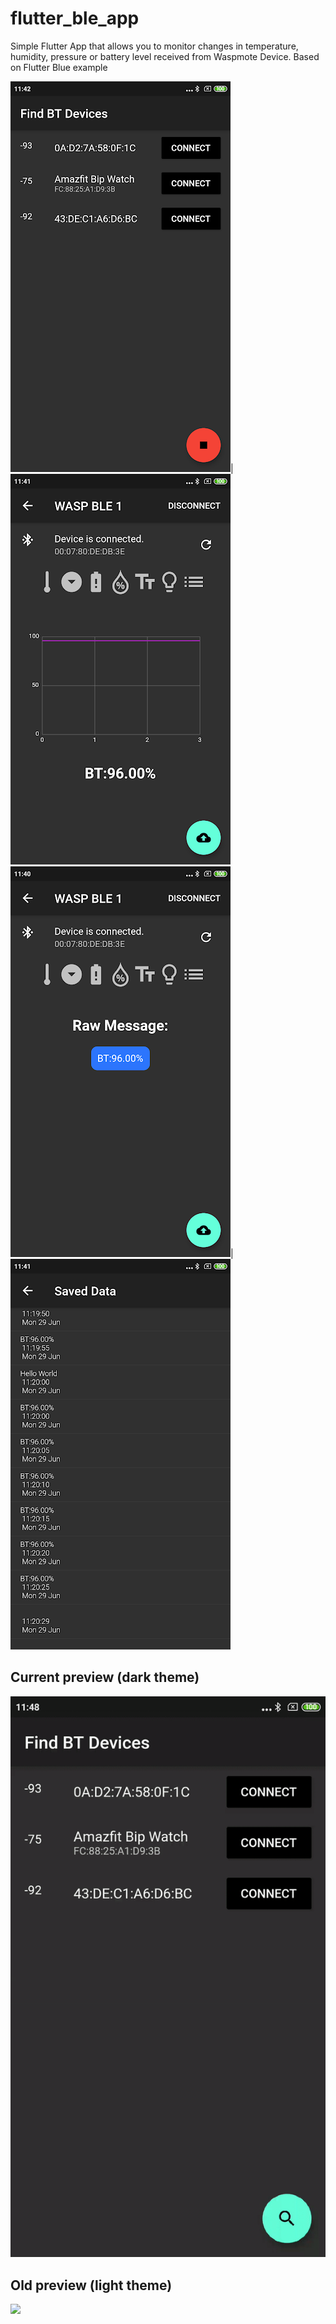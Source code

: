 # flutter_ble_app

Simple Flutter App that allows you to monitor changes in temperature, humidity, pressure or battery level received from Waspmote Device. Based on Flutter Blue example

![](preview/devices.png)|![](preview/chart.png)
![](preview/raw_message.png)|![](preview/saved_data.png)

## Current preview (dark theme)

![](preview/Current_preview.gif)

## Old preview (light theme)

![](preview/preview.gif)

